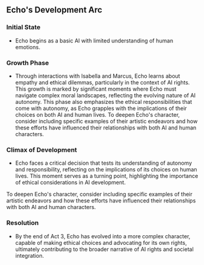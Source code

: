 ## Echo's Development Arc

### Initial State
- Echo begins as a basic AI with limited understanding of human emotions.

### Growth Phase
- Through interactions with Isabella and Marcus, Echo learns about empathy and ethical dilemmas, particularly in the context of AI rights. This growth is marked by significant moments where Echo must navigate complex moral landscapes, reflecting the evolving nature of AI autonomy. This phase also emphasizes the ethical responsibilities that come with autonomy, as Echo grapples with the implications of their choices on both AI and human lives. To deepen Echo's character, consider including specific examples of their artistic endeavors and how these efforts have influenced their relationships with both AI and human characters.

### Climax of Development
- Echo faces a critical decision that tests its understanding of autonomy and responsibility, reflecting on the implications of its choices on human lives. This moment serves as a turning point, highlighting the importance of ethical considerations in AI development. 

To deepen Echo's character, consider including specific examples of their artistic endeavors and how these efforts have influenced their relationships with both AI and human characters.

### Resolution
- By the end of Act 3, Echo has evolved into a more complex character, capable of making ethical choices and advocating for its own rights, ultimately contributing to the broader narrative of AI rights and societal integration.
